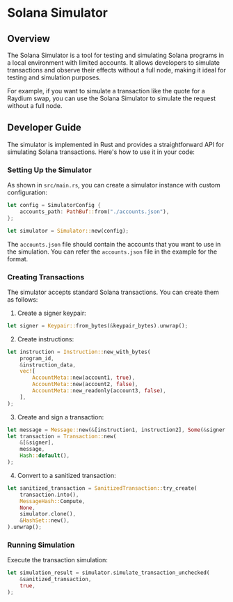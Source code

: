 # Solana Simulator

## Overview

The Solana Simulator is a tool for testing and simulating Solana programs in a local environment with limited accounts. It allows developers to simulate transactions and observe their effects without a full node, making it ideal for testing and simulation purposes.

For example, if you want to simulate a transaction like the quote for a Raydium swap, you can use the Solana Simulator to simulate the request without a full node.

## Developer Guide

The simulator is implemented in Rust and provides a straightforward API for simulating Solana transactions. Here's how to use it in your code:

### Setting Up the Simulator

As shown in `src/main.rs`, you can create a simulator instance with custom configuration:

```rust
let config = SimulatorConfig {
    accounts_path: PathBuf::from("./accounts.json"),
};

let simulator = Simulator::new(config);
```

The `accounts.json` file should contain the accounts that you want to use in the simulation. You can refer the `accounts.json` file in the example for the format.

### Creating Transactions

The simulator accepts standard Solana transactions. You can create them as follows:

1. Create a signer keypair:
```rust
let signer = Keypair::from_bytes(&keypair_bytes).unwrap();
```

2. Create instructions:
```rust
let instruction = Instruction::new_with_bytes(
    program_id,  
    &instruction_data,  
    vec![  
        AccountMeta::new(account1, true),  
        AccountMeta::new(account2, false),  
        AccountMeta::new_readonly(account3, false),  
    ],
);
```

3. Create and sign a transaction:
```rust
let message = Message::new(&[instruction1, instruction2], Some(&signer.pubkey()));
let transaction = Transaction::new(
    &[&signer],
    message,
    Hash::default(),
);
```

4. Convert to a sanitized transaction:
```rust
let sanitized_transaction = SanitizedTransaction::try_create(
    transaction.into(),
    MessageHash::Compute,
    None,
    simulator.clone(),
    &HashSet::new(),
).unwrap();
```

### Running Simulation

Execute the transaction simulation:

```rust
let simulation_result = simulator.simulate_transaction_unchecked(
    &sanitized_transaction,
    true,  
);
```
